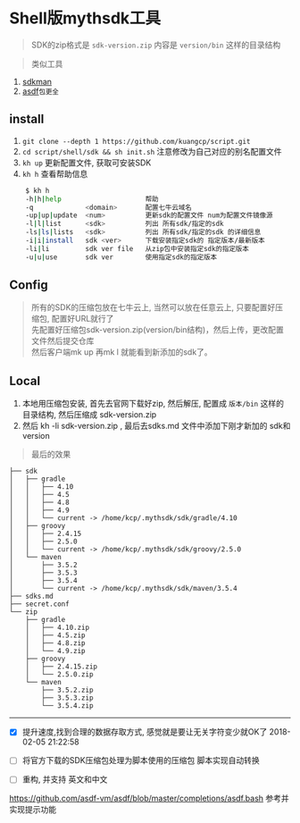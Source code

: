 # Shell版mythsdk工具
> SDK的zip格式是 `sdk-version.zip` 内容是 `version/bin` 这样的目录结构

> 类似工具
1. [sdkman](https://github.com/sdkman/sdkman-cli)
1. [asdf](https://github.com/asdf-vm/asdf)`包更全`

## install 
1. `git clone --depth 1 https://github.com/kuangcp/script.git`
2. `cd script/shell/sdk && sh init.sh` 注意修改为自己对应的别名配置文件
3. `kh up` 更新配置文件, 获取可安装SDK
4. `kh h` 查看帮助信息

```sh
    $ kh h
    -h|h|help                     帮助
    -q             <domain>       配置七牛云域名
    -up|up|update  <num>          更新sdk的配置文件 num为配置文件镜像源
    -l|l|list      <sdk>          列出 所有sdk/指定的sdk
    -ls|ls|lists   <sdk>          列出 所有sdk/指定的sdk 的详细信息
    -i|i|install   sdk <ver>      下载安装指定sdk的 指定版本/最新版本
    -li|li         sdk ver file   从zip包中安装指定sdk的指定版本
    -u|u|use       sdk ver        使用指定sdk的指定版本
```

## Config

> 所有的SDK的压缩包放在七牛云上, 当然可以放在任意云上, 只要配置好压缩包, 配置好URL就行了  
> 先配置好压缩包sdk-version.zip(version/bin结构)，然后上传，更改配置文件然后提交仓库  
> 然后客户端mk up 再mk l 就能看到新添加的sdk了。

## Local
1. 本地用压缩包安装, 首先去官网下载好zip, 然后解压, 配置成 `版本/bin` 这样的目录结构, 然后压缩成 sdk-version.zip 
2. 然后 kh -li sdk-version.zip , 最后去sdks.md 文件中添加下刚才新加的 sdk和version


> 最后的效果
```
├── sdk
│   ├── gradle
│   │   ├── 4.10
│   │   ├── 4.5
│   │   ├── 4.8
│   │   ├── 4.9
│   │   └── current -> /home/kcp/.mythsdk/sdk/gradle/4.10
│   ├── groovy
│   │   ├── 2.4.15
│   │   ├── 2.5.0
│   │   └── current -> /home/kcp/.mythsdk/sdk/groovy/2.5.0
│   └── maven
│       ├── 3.5.2
│       ├── 3.5.3
│       ├── 3.5.4
│       └── current -> /home/kcp/.mythsdk/sdk/maven/3.5.4
├── sdks.md
├── secret.conf
└── zip
    ├── gradle
    │   ├── 4.10.zip
    │   ├── 4.5.zip
    │   ├── 4.8.zip
    │   └── 4.9.zip
    ├── groovy
    │   ├── 2.4.15.zip
    │   └── 2.5.0.zip
    └── maven
        ├── 3.5.2.zip
        ├── 3.5.3.zip
        └── 3.5.4.zip
```
*************
- [X] 提升速度,找到合理的数据存取方式, 感觉就是要让无关字符变少就OK了 2018-02-05 21:22:58
- [ ] 将官方下载的SDK压缩包处理为脚本使用的压缩包 脚本实现自动转换

- [ ] 重构, 并支持 英文和中文

https://github.com/asdf-vm/asdf/blob/master/completions/asdf.bash 
参考并实现提示功能
